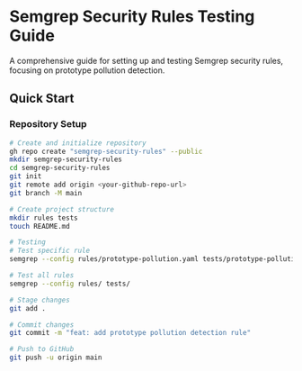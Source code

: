 # Semgrep Security Rules Testing Guide

A comprehensive guide for setting up and testing Semgrep security rules, focusing on prototype pollution detection.

## Quick Start

### Repository Setup

```bash
# Create and initialize repository
gh repo create "semgrep-security-rules" --public
mkdir semgrep-security-rules
cd semgrep-security-rules
git init
git remote add origin <your-github-repo-url>
git branch -M main

# Create project structure
mkdir rules tests
touch README.md
```

```bash
# Testing
# Test specific rule
semgrep --config rules/prototype-pollution.yaml tests/prototype-pollution-test.js

# Test all rules
semgrep --config rules/ tests/
```

```bash
# Stage changes
git add .

# Commit changes
git commit -m "feat: add prototype pollution detection rule"

# Push to GitHub
git push -u origin main
```
